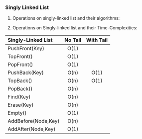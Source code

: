 ### Singly Linked List

1) Operations on singly-linked list and their algorithms:



2) Operations on Singly-linked list and their Time-Complexities:

| Singly-Linked List | No Tail | With Tail |
|:-------------------|:-------:|:---------:|
| PushFront(Key) | O(1) |
| TopFront() | O(1) |
| PopFront() | O(1) |
| PushBack(Key) | O(n) | O(1) |
| TopBack() | O(n) | O(1) |
| PopBack() | O(n) |
| Find(Key) | O(n) |
| Erase(Key) | O(n) |
| Empty() | O(1) |
| AddBefore(Node,Key) | O(n) |
| AddAfter(Node,Key) | O(1) |
